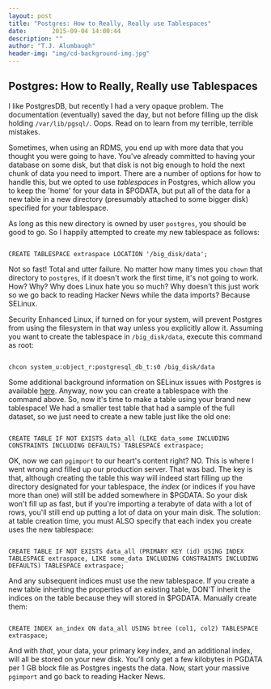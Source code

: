 ```yaml
---
layout: post
title: "Postgres: How to Really, Really use Tablespaces"
date:       2015-09-04 14:00:44
description: ""
author: "T.J. Alumbaugh"
header-img: "img/cd-background-img.jpg"
---
```

<h2 class="section-heading">Postgres: How to Really, Really use Tablespaces</h2>

I like PostgresDB, but recently I had a very opaque problem. The documentation (eventually) saved the day, but not before filling up the disk holding `/var/lib/pgsql/`. Oops. Read on to learn from my terrible, terrible mistakes.

Sometimes, when using an RDMS, you end up with more data that you thought you were going to have. You've already committed to having your database on some disk, but that disk is not big enough to hold the next chunk of data you need to import. There are a number of options for how to handle this, but we opted to use <i>tablespaces</i> in Postgres, which allow you to keep the 'home' for your data in $PGDATA, but put all of the data for a new table in a new directory (presumably attached to some bigger disk) specified for your tablespace.

As long as this new directory is owned by user `postgres`, you should be good to go. So I happily attempted to create my new tablespace as follows:

<code>
CREATE TABLESPACE extraspace LOCATION '/big_disk/data';
</code>

Not so fast! Total and utter failure. No matter how many times you `chown` that directory to `postgres`, if it doesn't work the first time, it's not going to work. How? Why? Why does Linux hate you so much? Why doesn't this just work so we go back to reading Hacker News while the data imports? Because SELinux.

Security Enhanced Linux, if turned on for your system, will prevent Postgres from using the filesystem in that way unless you explicitly allow it. Assuming you want to create the tablespace in `/big_disk/data`, execute this command as root:

<code>
chcon system_u:object_r:postgresql_db_t:s0 /big_disk/data
</code>

Some additional background information on SELinux issues with Postgres is available <a href="http://www.mmtek.com/dp20090929/node/39">here</a>. Anyway, now you can create a tablespace with the command above. So, now it's time to make a table using your brand new tablespace! We had a smaller test table that had a sample of the full dataset, so we just need to create a new table just like the old one:

<code>
CREATE TABLE IF NOT EXISTS data_all (LIKE data_some INCLUDING CONSTRAINTS INCLUDING DEFAULTS) TABLESPACE extraspace;
</code>

OK, now we can `pgimport` to our heart's content right? NO. This is where I went wrong and filled up our production server. That was bad. The key is that, although creating the table this way will indeed start filling up the directory designated for your tablespace, the <i>index</i> (or indices if you have more than one) will still be added somewhere in $PGDATA. So your disk won't fill up as fast, but if you're importing a terabyte of data with a lot of rows, you'll still end up putting a lot of data on your main disk. The solution: at table creation time, you must ALSO specify that each index you create uses the new tablespace:

<code>
CREATE TABLE IF NOT EXISTS data_all (PRIMARY KEY (id) USING INDEX TABLESPACE extraspace, LIKE some_data INCLUDING CONSTRAINTS INCLUDING DEFAULTS) TABLESPACE extraspace;
</code>

And any subsequent indices must use the new tablespace. If you create a new table inheriting the properties of an existing table, DON'T inherit the indices on the table because they will stored in $PGDATA. Manually create them:

<code>
CREATE INDEX an_index ON data_all USING btree (col1, col2) TABLESPACE extraspace;
</code> 

And with <i>that</i>, your data, your primary key index, and an additional index, will all be stored on your new disk. You'll only get a few kilobytes in PGDATA per 1 GB block file as Postgres ingests the data. Now, start your massive `pgimport` and go back to reading Hacker News.

